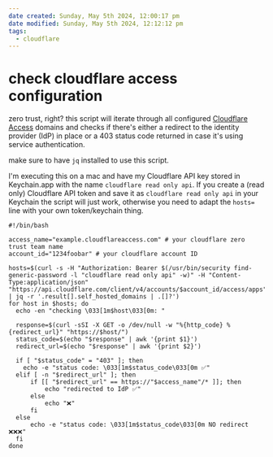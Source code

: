 ```yaml
---
date created: Sunday, May 5th 2024, 12:00:17 pm
date modified: Sunday, May 5th 2024, 12:12:12 pm
tags:
  - cloudflare
---
```


# check cloudflare access configuration

zero trust, right? this script will iterate through all configured [Cloudflare Access](https://developers.cloudflare.com/cloudflare-one/applications/configure-apps/) domains and checks if there's either a redirect to the identity provider (IdP) in place or a 403 status code returned in case it's using service authentication.

make sure to have `jq` installed to use this script.

I'm executing this on a mac and have my Cloudflare API key stored in Keychain.app with the name `cloudflare read only api`. If you create a (read only) Cloudflare API token and save it as `cloudflare read only api` in your Keychain the script will just work, otherwise you need to adapt the `hosts=` line with your own token/keychain thing.

```shell
#!/bin/bash

access_name="example.cloudflareaccess.com" # your cloudflare zero trust team name
account_id="1234foobar" # your cloudflare account ID

hosts=$(curl -s -H "Authorization: Bearer $(/usr/bin/security find-generic-password -l "cloudflare read only api" -w)" -H "Content-Type:application/json" "https://api.cloudflare.com/client/v4/accounts/$account_id/access/apps" | jq -r '.result[].self_hosted_domains | .[]?')
for host in $hosts; do
  echo -en "checking \033[1m$host\033[0m: "

  response=$(curl -sSI -X GET -o /dev/null -w "%{http_code} %{redirect_url}" "https://$host/")
  status_code=$(echo "$response" | awk '{print $1}')
  redirect_url=$(echo "$response" | awk '{print $2}')

  if [ "$status_code" = "403" ]; then
    echo -e "status code: \033[1m$status_code\033[0m ✅"
  elif [ -n "$redirect_url" ]; then
      if [[ "$redirect_url" == https://"$access_name"/* ]]; then
          echo "redirected to IdP ✅"
      else
          echo "❌"
      fi
  else
      echo -e "status code: \033[1m$status_code\033[0m NO redirect ❌❌❌"
  fi
done
```
